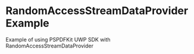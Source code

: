 # RandomAccessStreamDataProviderExample
Example of using PSPDFKit UWP SDK with RandomAccessStreamDataProvider
